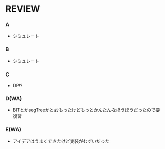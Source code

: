 # REVIEW
### A
- シミュレート

### B
- シミュレート

### C
- DP!?

### D(WA)
- BITとかsegTreeかとおもったけどもっとかんたんなほうほうだったので要復習

### E(WA)
- アイデアはうまくできたけど実装がむずいだった
